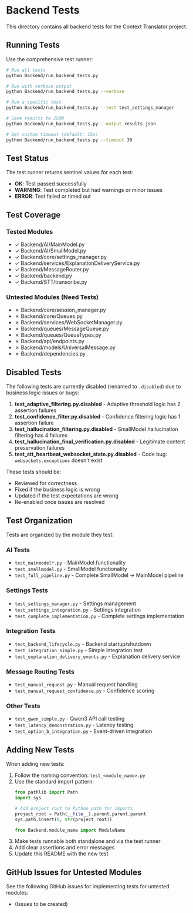 # Backend Tests

This directory contains all backend tests for the Context Translator project.

## Running Tests

Use the comprehensive test runner:

```bash
# Run all tests
python Backend/run_backend_tests.py

# Run with verbose output
python Backend/run_backend_tests.py --verbose

# Run a specific test
python Backend/run_backend_tests.py --test test_settings_manager

# Save results to JSON
python Backend/run_backend_tests.py --output results.json

# Set custom timeout (default: 15s)
python Backend/run_backend_tests.py --timeout 30
```

## Test Status

The test runner returns sentinel values for each test:
- **OK**: Test passed successfully
- **WARNING**: Test completed but had warnings or minor issues
- **ERROR**: Test failed or timed out

## Test Coverage

### Tested Modules
- ✓ Backend/AI/MainModel.py
- ✓ Backend/AI/SmallModel.py
- ✓ Backend/core/settings_manager.py
- ✓ Backend/services/ExplanationDeliveryService.py
- ✓ Backend/MessageRouter.py
- ✓ Backend/backend.py
- ✓ Backend/STT/transcribe.py

### Untested Modules (Need Tests)
- ✗ Backend/core/session_manager.py
- ✗ Backend/core/Queues.py
- ✗ Backend/services/WebSocketManager.py
- ✗ Backend/queues/MessageQueue.py
- ✗ Backend/queues/QueueTypes.py
- ✗ Backend/api/endpoints.py
- ✗ Backend/models/UniversalMessage.py
- ✗ Backend/dependencies.py

## Disabled Tests

The following tests are currently disabled (renamed to `.disabled`) due to business logic issues or bugs:

1. **test_adaptive_filtering.py.disabled** - Adaptive threshold logic has 2 assertion failures
2. **test_confidence_filter.py.disabled** - Confidence filtering logic has 1 assertion failure  
3. **test_hallucination_filtering.py.disabled** - SmallModel hallucination filtering has 4 failures
4. **test_hallucination_final_verification.py.disabled** - Legitimate content preservation failures
5. **test_stt_heartbeat_websocket_state.py.disabled** - Code bug: `websockets.exceptions` doesn't exist

These tests should be:
- Reviewed for correctness
- Fixed if the business logic is wrong
- Updated if the test expectations are wrong
- Re-enabled once issues are resolved

## Test Organization

Tests are organized by the module they test:

### AI Tests
- `test_mainmodel*.py` - MainModel functionality
- `test_smallmodel.py` - SmallModel functionality
- `test_full_pipeline.py` - Complete SmallModel → MainModel pipeline

### Settings Tests
- `test_settings_manager.py` - Settings management
- `test_settings_integration.py` - Settings integration
- `test_complete_implementation.py` - Complete settings implementation

### Integration Tests
- `test_backend_lifecycle.py` - Backend startup/shutdown
- `test_integration_simple.py` - Simple integration test
- `test_explanation_delivery_events.py` - Explanation delivery service

### Message Routing Tests
- `test_manual_request.py` - Manual request handling
- `test_manual_request_confidence.py` - Confidence scoring

### Other Tests
- `test_qwen_simple.py` - Qwen3 API call testing
- `test_latency_demonstration.py` - Latency testing
- `test_option_b_integration.py` - Event-driven integration

## Adding New Tests

When adding new tests:

1. Follow the naming convention: `test_<module_name>.py`
2. Use the standard import pattern:
   ```python
   from pathlib import Path
   import sys
   
   # Add project root to Python path for imports
   project_root = Path(__file__).parent.parent.parent
   sys.path.insert(0, str(project_root))
   
   from Backend.module_name import ModuleName
   ```
3. Make tests runnable both standalone and via the test runner
4. Add clear assertions and error messages
5. Update this README with the new test

## GitHub Issues for Untested Modules

See the following GitHub issues for implementing tests for untested modules:
- (Issues to be created)
